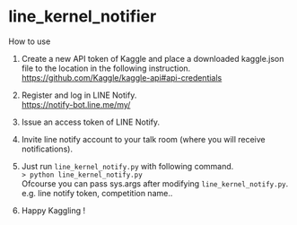 # line_kernel_notifier


How to use

1. Create a new API token of Kaggle and place a downloaded kaggle.json file to the location in the following instruction.
https://github.com/Kaggle/kaggle-api#api-credentials

2. Register and log in LINE Notify.  
https://notify-bot.line.me/my/

3. Issue an access token of LINE Notify.  

4. Invite line notify account to your talk room (where you will receive notifications).  

5. Just run `line_kernel_notify.py` with following command.  
    `> python line_kernel_notify.py`  
    Ofcourse you can pass sys.args after modifying `line_kernel_notify.py`.  
    e.g. line notify token, competition name..  
  
6. Happy Kaggling !  

